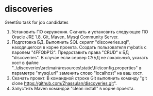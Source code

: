 # discoveries
GreetGo task for job candidates

1. Установить ПО окружения. Скачать и установить следующее ПО Oracle JRE 1.8, Git, Maven, Mysql Community Server.
2. Подготовка БД. Выполнить SQL скрипт "discoveries.sql", находящегося в корне проекта. Создать пользователя mybatis с паролем "4FFQbP12". Предоставить права "CRUD" к БД "discoveries". В случае если сервер СУБД не локальный, указать хост в файле "..\discoveries\src\main\resources\static\file\config.properties" в параметре "mysql.url" заменить слово "localhost" на ваш хост.
3. Скачать проект. В командной строке Git выполнить команду "git clone https://github.com/Zhassulan/discoveries.git".
4. Запустить Maven  командой "clean install" в корне проекта.

